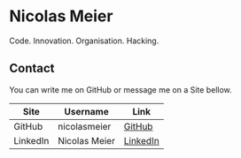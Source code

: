 # Nicolas Meier
Code. Innovation. Organisation. Hacking.

## Contact

You can write me on GitHub or message me on a Site bellow.

| Site | Username | Link |
| --- | --- | --- |
| GitHub | nicolasmeier | [GitHub](http://github.com/nicolasmeier) |
| LinkedIn | Nicolas Meier | [LinkedIn](https://www.linkedin.com/in/nicolas-meier-652919193/) |
